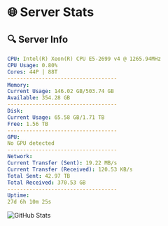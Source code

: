 # 🌐 Server Stats
## 🔍 Server Info
```yaml
CPU: Intel(R) Xeon(R) CPU E5-2699 v4 @ 1265.94MHz
CPU Usage: 0.80%
Cores: 44P | 88T
-----------------------------------
Memory:
Current Usage: 146.02 GB/503.74 GB
Available: 354.28 GB
-----------------------------------
Disk:
Current Usage: 65.58 GB/1.71 TB
Free: 1.56 TB
-----------------------------------
GPU:
No GPU detected
-----------------------------------
Network:
Current Transfer (Sent): 19.22 MB/s
Current Transfer (Received): 120.53 KB/s
Total Sent: 42.97 TB
Total Received: 370.53 GB
-----------------------------------
Uptime:
27d 6h 10m 25s
```
![GitHub Stats](https://img.shields.io/badge/Updated-2025-04-04_03:33:14-blue)